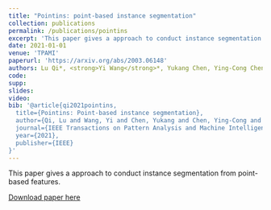 ```yaml
---
title: "Pointins: point-based instance segmentation"
collection: publications
permalink: /publications/pointins
excerpt: 'This paper gives a approach to conduct instance segmentation from point-based features.'
date: 2021-01-01
venue: 'TPAMI'
paperurl: 'https://arxiv.org/abs/2003.06148'
authors: Lu Qi*, <strong>Yi Wang</strong>*, Yukang Chen, Ying-Cong Chen, Xiangyu Zhang, Jian Sun, Jiaya Jia
code:
supp:
slides:
video:
bib: '@article{qi2021pointins,
  title={Pointins: Point-based instance segmentation},
  author={Qi, Lu and Wang, Yi and Chen, Yukang and Chen, Ying-Cong and Zhang, Xiangyu and Sun, Jian and Jia, Jiaya},
  journal={IEEE Transactions on Pattern Analysis and Machine Intelligence},
  year={2021},
  publisher={IEEE}
}'
---
```

This paper gives a approach to conduct instance segmentation from point-based features.

[Download paper here](https://arxiv.org/abs/2003.06148)